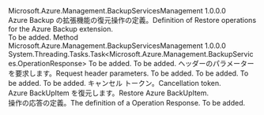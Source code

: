 <Type Name="IRestoreOperations" FullName="Microsoft.Azure.Management.BackupServices.IRestoreOperations">
  <TypeSignature Language="C#" Value="public interface IRestoreOperations" />
  <TypeSignature Language="ILAsm" Value=".class public interface auto ansi abstract IRestoreOperations" />
  <TypeSignature Language="DocId" Value="T:Microsoft.Azure.Management.BackupServices.IRestoreOperations" />
  <TypeSignature Language="VB.NET" Value="Public Interface IRestoreOperations" />
  <TypeSignature Language="F#" Value="type IRestoreOperations = interface" />
  <AssemblyInfo>
    <AssemblyName>Microsoft.Azure.Management.BackupServicesManagement</AssemblyName>
    <AssemblyVersion>1.0.0.0</AssemblyVersion>
  </AssemblyInfo>
  <Interfaces />
  <Docs>
    <summary>
            <span data-ttu-id="0dfe6-101">Azure Backup の拡張機能の復元操作の定義。</span><span class="sxs-lookup"><span data-stu-id="0dfe6-101">Definition of Restore operations for the Azure Backup extension.</span></span>
            </summary>
    <remarks>To be added.</remarks>
  </Docs>
  <Members>
    <Member MemberName="TriggerResotreAsync">
      <MemberSignature Language="C#" Value="public System.Threading.Tasks.Task&lt;Microsoft.Azure.Management.BackupServices.OperationResponse&gt; TriggerResotreAsync (string resourceGroupName, string resourceName, Microsoft.Azure.Management.BackupServices.Models.CustomRequestHeaders customRequestHeaders, string containerName, string itemName, string recoveryPointName, Microsoft.Azure.Management.BackupServices.Models.CSMRestoreRequest parameters, System.Threading.CancellationToken cancellationToken);" />
      <MemberSignature Language="ILAsm" Value=".method public hidebysig newslot virtual instance class System.Threading.Tasks.Task`1&lt;class Microsoft.Azure.Management.BackupServices.OperationResponse&gt; TriggerResotreAsync(string resourceGroupName, string resourceName, class Microsoft.Azure.Management.BackupServices.Models.CustomRequestHeaders customRequestHeaders, string containerName, string itemName, string recoveryPointName, class Microsoft.Azure.Management.BackupServices.Models.CSMRestoreRequest parameters, valuetype System.Threading.CancellationToken cancellationToken) cil managed" />
      <MemberSignature Language="DocId" Value="M:Microsoft.Azure.Management.BackupServices.IRestoreOperations.TriggerResotreAsync(System.String,System.String,Microsoft.Azure.Management.BackupServices.Models.CustomRequestHeaders,System.String,System.String,System.String,Microsoft.Azure.Management.BackupServices.Models.CSMRestoreRequest,System.Threading.CancellationToken)" />
      <MemberSignature Language="F#" Value="abstract member TriggerResotreAsync : string * string * Microsoft.Azure.Management.BackupServices.Models.CustomRequestHeaders * string * string * string * Microsoft.Azure.Management.BackupServices.Models.CSMRestoreRequest * System.Threading.CancellationToken -&gt; System.Threading.Tasks.Task&lt;Microsoft.Azure.Management.BackupServices.OperationResponse&gt;" Usage="iRestoreOperations.TriggerResotreAsync (resourceGroupName, resourceName, customRequestHeaders, containerName, itemName, recoveryPointName, parameters, cancellationToken)" />
      <MemberType>Method</MemberType>
      <AssemblyInfo>
        <AssemblyName>Microsoft.Azure.Management.BackupServicesManagement</AssemblyName>
        <AssemblyVersion>1.0.0.0</AssemblyVersion>
      </AssemblyInfo>
      <ReturnValue>
        <ReturnType>System.Threading.Tasks.Task&lt;Microsoft.Azure.Management.BackupServices.OperationResponse&gt;</ReturnType>
      </ReturnValue>
      <Parameters>
        <Parameter Name="resourceGroupName" Type="System.String" />
        <Parameter Name="resourceName" Type="System.String" />
        <Parameter Name="customRequestHeaders" Type="Microsoft.Azure.Management.BackupServices.Models.CustomRequestHeaders" />
        <Parameter Name="containerName" Type="System.String" />
        <Parameter Name="itemName" Type="System.String" />
        <Parameter Name="recoveryPointName" Type="System.String" />
        <Parameter Name="parameters" Type="Microsoft.Azure.Management.BackupServices.Models.CSMRestoreRequest" />
        <Parameter Name="cancellationToken" Type="System.Threading.CancellationToken" />
      </Parameters>
      <Docs>
        <param name="resourceGroupName">To be added.</param>
        <param name="resourceName">To be added.</param>
        <param name="customRequestHeaders">
            <span data-ttu-id="0dfe6-102">ヘッダーのパラメーターを要求します。</span><span class="sxs-lookup"><span data-stu-id="0dfe6-102">Request header parameters.</span></span>
            </param>
        <param name="containerName">To be added.</param>
        <param name="itemName">To be added.</param>
        <param name="recoveryPointName">To be added.</param>
        <param name="parameters">To be added.</param>
        <param name="cancellationToken">
            <span data-ttu-id="0dfe6-103">キャンセル トークン。</span><span class="sxs-lookup"><span data-stu-id="0dfe6-103">Cancellation token.</span></span>
            </param>
        <summary>
            <span data-ttu-id="0dfe6-104">Azure BackUpItem を復元します。</span><span class="sxs-lookup"><span data-stu-id="0dfe6-104">Restore Azure BackUpItem.</span></span>
            </summary>
        <returns>
            <span data-ttu-id="0dfe6-105">操作の応答の定義。</span><span class="sxs-lookup"><span data-stu-id="0dfe6-105">The definition of a Operation Response.</span></span>
            </returns>
        <remarks>To be added.</remarks>
      </Docs>
    </Member>
  </Members>
</Type>